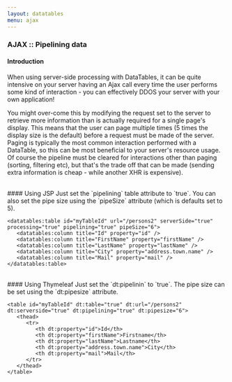 ```yaml
---
layout: datatables
menu: ajax
---
```


### AJAX :: Pipelining data

#### Introduction
When using server-side processing with DataTables, it can be quite intensive on your server having an Ajax call every time the user performs some kind of interaction - you can effectively DDOS your server with your own application!

You might over-come this by modifying the request set to the server to retrieve more information than is actually required for a single page's display. This means that the user can page multiple times (5 times the display size is the default) before a request must be made of the server. Paging is typically the most common interaction performed with a DataTable, so this can be most beneficial to your server's resource usage. Of course the pipeline must be cleared for interactions other than paging (sorting, filtering etc), but that's the trade off that can be made (sending extra information is cheap - while another XHR is expensive).

<br />
#### Using JSP
Just set the `pipelining` table attribute to `true`.
You can also set the pipe size using the `pipeSize` attribute (which is defaults set to 5).

	<datatables:table id="myTableId" url="/persons2" serverSide="true" processing="true" pipelining="true" pipeSize="6">
	   <datatables:column title="Id" property="id" />
	   <datatables:column title="FirstName" property="firstName" />
	   <datatables:column title="LastName" property="lastName" />
	   <datatables:column title="City" property="address.town.name" />
	   <datatables:column title="Mail" property="mail" />
	</datatables:table>

<br />
#### Using Thymeleaf
Just set the `dt:pipelinin` to `true`.
The pipe size can be set using the `dt:pipesize` attribute. 

	<table id="myTableId" dt:table="true" dt:url="/persons2" dt:serverside="true" dt:pipelining="true" dt:pipesize="6">
	   <thead>
	      <tr>
	         <th dt:property="id">Id</th>
	         <th dt:property="firstName">Firstname</th>
	         <th dt:property="lastName">Lastname</th>
	         <th dt:property="address.town.name">City</th>
	         <th dt:property="mail">Mail</th>
	      </tr>
	   </thead>
	</table>